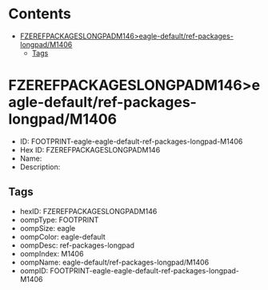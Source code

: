 



Contents
========

* [FZEREFPACKAGESLONGPADM146>eagle-default/ref-packages-longpad/M1406](#fzerefpackageslongpadm146eagle-defaultref-packages-longpadm1406)
	* [Tags](#tags)

# FZEREFPACKAGESLONGPADM146>eagle-default/ref-packages-longpad/M1406

- ID: FOOTPRINT-eagle-eagle-default-ref-packages-longpad-M1406
- Hex ID: FZEREFPACKAGESLONGPADM146
- Name: 
- Description: 

## Tags

- hexID: FZEREFPACKAGESLONGPADM146
- oompType: FOOTPRINT
- oompSize: eagle
- oompColor: eagle-default
- oompDesc: ref-packages-longpad
- oompIndex: M1406
- oompName: eagle-default/ref-packages-longpad/M1406
- oompID: FOOTPRINT-eagle-eagle-default-ref-packages-longpad-M1406
